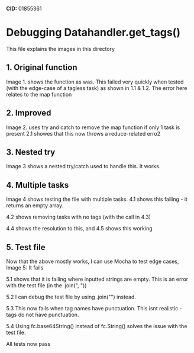 **CID:** 01855361

# Debugging Datahandler.get_tags()

This file explains the images in this directory

## 1. Original function
Image 1. shows the function as was. This failed very quickly when tested (with the edge-case of a tagless task) as shown in 1.1 & 1.2. The error here relates to the map function

## 2. Improved
Image 2. uses try and catch to remove the map function if only 1 task is present
2.1 showes that this now throws a reduce-related erro2

## 3. Nested try
Image 3 shows a nested try/catch used to handle this. It works.

## 4. Multiple tasks
Image 4 shows testing the file with multiple tasks. 4.1 shows this failing - it returns an empty array.

4.2 shows removing tasks with no tags (with the call in 4.3)

4.4 shows the resolution to this, and 4.5 shows this working

## 5. Test file
Now that the above mostly works, I can use Mocha to test edge cases,
Image 5: It fails

5.1 shows that it is failing where inputted strings are empty. This is an error with the test file (in the .join(", "))

5.2 I can debug the test file by using .join("") instead.

5.3 This now fails when tag names have punctuation. This isnt realistic - tags do not have punctuation.

5.4 Using fc.base64String() instead of fc.String() solves the issue with the test file.

All tests now pass